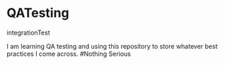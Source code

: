 # QATesting
integrationTest

I am learning QA testing and using this repository to store whatever best practices I come across.
#Nothing Serious

